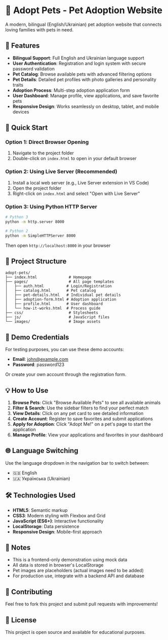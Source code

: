 # 🐾 Adopt Pets - Pet Adoption Website

A modern, bilingual (English/Ukrainian) pet adoption website that connects loving families with pets in need.

## 🌟 Features

- **Bilingual Support**: Full English and Ukrainian language support
- **User Authentication**: Registration and login system with secure password validation
- **Pet Catalog**: Browse available pets with advanced filtering options
- **Pet Details**: Detailed pet profiles with photo galleries and personality traits
- **Adoption Process**: Multi-step adoption application form
- **User Dashboard**: Manage profile, view applications, and save favorite pets
- **Responsive Design**: Works seamlessly on desktop, tablet, and mobile devices

## 🚀 Quick Start

### Option 1: Direct Browser Opening
1. Navigate to the project folder
2. Double-click on `index.html` to open in your default browser

### Option 2: Using Live Server (Recommended)
1. Install a local web server (e.g., Live Server extension in VS Code)
2. Open the project folder
3. Right-click on `index.html` and select "Open with Live Server"

### Option 3: Using Python HTTP Server
```bash
# Python 3
python -m http.server 8000

# Python 2
python -m SimpleHTTPServer 8000
```
Then open `http://localhost:8000` in your browser

## 📁 Project Structure

```
adopt-pets/
├── index.html              # Homepage
├── pages/                  # All page templates
│   ├── auth.html          # Login/Registration
│   ├── catalog.html       # Pet catalog
│   ├── pet-details.html   # Individual pet details
│   ├── adoption-form.html # Adoption application
│   ├── profile.html       # User dashboard
│   └── how-it-works.html  # Process guide
├── css/                    # Stylesheets
├── js/                     # JavaScript files
└── images/                 # Image assets
```

## 🔑 Demo Credentials

For testing purposes, you can use these demo accounts:
- **Email**: john@example.com
- **Password**: password123

Or create your own account through the registration form.

## 💡 How to Use

1. **Browse Pets**: Click "Browse Available Pets" to see all available animals
2. **Filter & Search**: Use the sidebar filters to find your perfect match
3. **View Details**: Click on any pet card to see detailed information
4. **Create Account**: Register to save favorites and submit applications
5. **Apply for Adoption**: Click "Adopt Me!" on a pet's page to start the application
6. **Manage Profile**: View your applications and favorites in your dashboard

## 🌐 Language Switching

Use the language dropdown in the navigation bar to switch between:
- 🇬🇧 English
- 🇺🇦 Українська (Ukrainian)

## 🛠️ Technologies Used

- **HTML5**: Semantic markup
- **CSS3**: Modern styling with Flexbox and Grid
- **JavaScript (ES6+)**: Interactive functionality
- **LocalStorage**: Data persistence
- **Responsive Design**: Mobile-first approach

## 📝 Notes

- This is a frontend-only demonstration using mock data
- All data is stored in browser's LocalStorage
- Pet images are placeholders (actual images need to be added)
- For production use, integrate with a backend API and database

## 🤝 Contributing

Feel free to fork this project and submit pull requests with improvements!

## 📄 License

This project is open source and available for educational purposes.